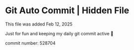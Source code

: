 # Git Auto Commit | Hidden File

This file was added Feb 12, 2025

Just for fun and keeping my daily git commit active 🤪

commit number: 528704
